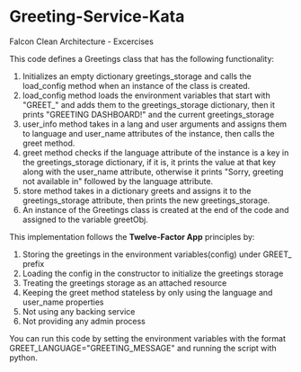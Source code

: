 # Greeting-Service-Kata
Falcon Clean Architecture - Excercises

This code defines a Greetings class that has the following functionality:

1.   Initializes an empty dictionary greetings_storage and calls the load_config method when an instance of the class is created.
2.   load_config method loads the environment variables that start with "GREET_" and adds them to the greetings_storage dictionary, then it prints "GREETING DASHBOARD!" and the current greetings_storage
3. user_info method takes in a lang and user arguments and assigns them to language and user_name attributes of the instance, then calls the greet method.
4. greet method checks if the language attribute of the instance is a key in the greetings_storage dictionary, if it is, it prints the value at that key along with the user_name attribute, otherwise it prints "Sorry, greeting not available in" followed by the language attribute.
5. store method takes in a dictionary greets and assigns it to the greetings_storage attribute, then prints the new greetings_storage.
6. An instance of the Greetings class is created at the end of the code and assigned to the variable greetObj.

This implementation follows the **Twelve-Factor App** principles by:

1.   Storing the greetings in the environment variables(config) under GREET_ prefix
2.   Loading the config in the constructor to initialize the greetings storage
3.   Treating the greetings storage as an attached resource
4.   Keeping the greet method stateless by only using the language and user_name properties
5. Not using any backing service
6. Not providing any admin process

You can run this code by setting the environment variables with the format GREET_LANGUAGE="GREETING_MESSAGE" and running the script with python.
